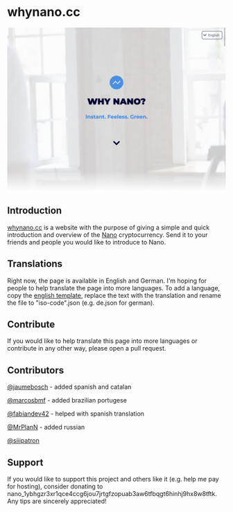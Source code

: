 # whynano.cc



![whynano.cc hero section](readme/hero.png)

## Introduction

[whynano.cc](whynano.cc) is a website with the purpose of giving a simple and quick introduction and overview of the [Nano](www.nano.org) cryptocurrency. Send it to your friends and people you would like to introduce to Nano.



## Translations

Right now, the page is available in English and German. I'm hoping for people to help translate the page into more languages. To add a language, copy the [english template](languages/en.json), replace the text with the translation and rename the file to "iso-code".json (e.g. de.json for german).





## Contribute

If you would like to help translate this page into more languages or contribute in any other way, please open a pull request.


## Contributors

[@jaumebosch](https://www.twitter.com/jaumebosch) - added spanish and catalan

[@marcosbmf](https://www.twitter.com/marcosbmf) - added brazilian portugese

[@fabiandev42](https://twitter.com/fabiandev42) - helped with spanish translation

[@MrPlanN](https://twitter.com/MrPlanN) - added russian

[@siiipatron](twitter.com/siiipatron)

## Support

If you would like to support this project and others like it (e.g. help me pay for hosting), consider donating to nano_1ybhgzr3xr1qce4ccg6jou7jrtgfzopuab3aw6tfbqgt6hinhj9hx8w8tftk. Any tips are sincerely appreciated!
